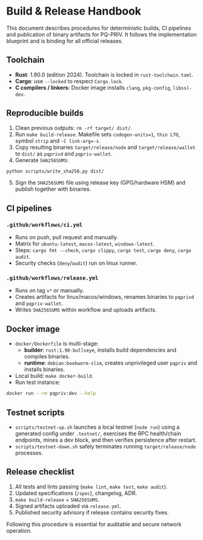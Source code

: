 # Build & Release Handbook

This document describes procedures for deterministic builds, CI pipelines and publication of binary artifacts for PQ-PRIV. It follows the implementation blueprint and is binding for all official releases.

## Toolchain

* **Rust**: 1.90.0 (edition 2024). Toolchain is locked in `rust-toolchain.toml`.
* **Cargo**: use `--locked` to respect `Cargo.lock`.
* **C compilers / linkers**: Docker image installs `clang`, `pkg-config`, `libssl-dev`.

## Reproducible builds

1. Clean previous outputs: `rm -rf target/ dist/`.
2. Run `make build-release`. Makefile sets `codegen-units=1`, `thin LTO`, symbol `strip` and `-C link-arg=-s`.
3. Copy resulting binaries `target/release/node` and `target/release/wallet` to `dist/` as `pqprivd` and `pqpriv-wallet`.
4. Generate `SHA256SUMS`:

```bash
python scripts/write_sha256.py dist/
```

5. Sign the `SHA256SUMS` file using release key (GPG/hardware HSM) and publish together with binaries.

## CI pipelines

### `.github/workflows/ci.yml`

* Runs on push, pull request and manually.
* Matrix for `ubuntu-latest`, `macos-latest`, `windows-latest`.
* Steps: `cargo fmt --check`, `cargo clippy`, `cargo test`, `cargo deny`, `cargo audit`.
* Security checks (`deny`/`audit`) run on linux runner.

### `.github/workflows/release.yml`

* Runs on tag `v*` or manually.
* Creates artifacts for linux/macos/windows, renames binaries to `pqprivd` and `pqpriv-wallet`.
* Writes `SHA256SUMS` within workflow and uploads artifacts.

## Docker image

* `docker/Dockerfile` is multi-stage:
  * **builder**: `rust:1.90-bullseye`, installs build dependencies and compiles binaries.
  * **runtime**: `debian:bookworm-slim`, creates unprivileged user `pqpriv` and installs binaries.
* Local build: `make docker-build`.
* Run test instance:

```bash
docker run --rm pqpriv:dev --help
```

## Testnet scripts

* `scripts/testnet-up.sh` launches a local testnet (`node run`) using a generated config under `.testnet/`, exercises the RPC health/chain endpoints, mines a dev block, and then verifies persistence after restart.
* `scripts/testnet-down.sh` safely terminates running `target/release/node` processes.

## Release checklist

1. All tests and lints passing (`make lint`, `make test`, `make audit`).
2. Updated specifications (`/spec`), changelog, ADR.
3. `make build-release` + `SHA256SUMS`.
4. Signed artifacts uploaded via `release.yml`.
5. Published security advisory if release contains security fixes.

Following this procedure is essential for auditable and secure network operation.
